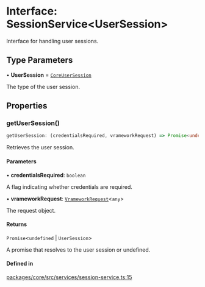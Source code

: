 # Interface: SessionService\<UserSession\>

Interface for handling user sessions.

## Type Parameters

• **UserSession** = [`CoreUserSession`](CoreUserSession.md)

The type of the user session.

## Properties

### getUserSession()

```ts
getUserSession: (credentialsRequired, vrameworkRequest) => Promise<undefined | UserSession>;
```

Retrieves the user session.

#### Parameters

• **credentialsRequired**: `boolean`

A flag indicating whether credentials are required.

• **vrameworkRequest**: [`VrameworkRequest`](../classes/VrameworkRequest.md)\<`any`\>

The request object.

#### Returns

`Promise`\<`undefined` \| `UserSession`\>

A promise that resolves to the user session or undefined.

#### Defined in

[packages/core/src/services/session-service.ts:15](https://github.com/vramework/vramework/blob/effbb4c429219b23928f1b1f0fcdb2fd3899355c/packages/core/src/services/session-service.ts#L15)
